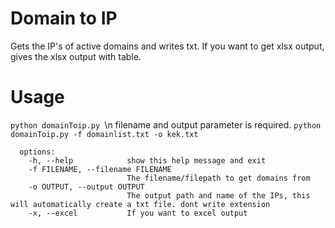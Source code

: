 # Domain to IP
Gets the IP's of active domains and writes txt. If you want to get xlsx output, gives the xlsx output with table.

# Usage

`python domainToip.py `\n
filename and output parameter is required.
`python domainToip.py -f domainlist.txt -o kek.txt`
```
  options:
    -h, --help            show this help message and exit
    -f FILENAME, --filename FILENAME
                          The filename/filepath to get domains from
    -o OUTPUT, --output OUTPUT
                          The output path and name of the IPs, this will automatically create a txt file. dont write extension      
    -x, --excel           If you want to excel output
```
